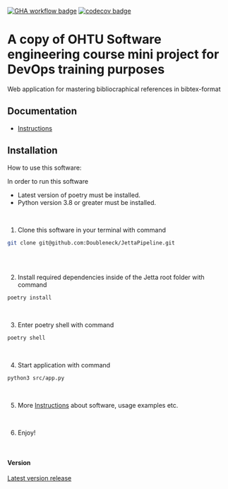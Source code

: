 [![GHA workflow badge](https://github.com/Doubleneck/Jetta/workflows/CI/badge.svg)](https://github.com/Doubleneck/Jetta/actions/workflows/main.yml)
[![codecov badge](https://codecov.io/gh/Doubleneck/Jetta/branch/master/graph/badge.svg?token=HLHGkP7oag)](https://codecov.io/gh/Doubleneck/Jetta)

# A copy of OHTU Software engineering course mini project for DevOps training purposes

Web application for mastering bibliocraphical references in bibtex-format
<br/>

## Documentation


- [Instructions](https://github.com/Doubleneck/JettaPipeline/blob/master/documentation/instructions.md)



## Installation

How to use this software:
<br/>

In order to run this software
- Latest version of poetry must be installed.
- Python version 3.8 or greater must be installed.
<br/>

1. Clone this software in your terminal with command 
```bash
git clone git@github.com:Doubleneck/JettaPipeline.git
```

<br/>
<br/>

2. Install required dependencies inside of the Jetta root folder with command
```bash
poetry install
```
<br/>

3. Enter poetry shell with command
```bash
poetry shell
```
<br/>

4. Start application with command
```bash
python3 src/app.py
```
<br/>

5. More [Instructions](https://github.com/Doubleneck/Jetta/blob/master/documentation/instructions.md) about software, usage examples etc.
<br/>

6. Enjoy!
<br/>

#### Version
[Latest version release](https://github.com/Doubleneck/Jetta/releases/tag/v.2.0.0)
